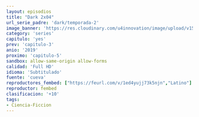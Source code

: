 ```yaml
---
layout: episodios
title: "Dark 2x04"
url_serie_padre: 'dark/temporada-2'
image_banner: 'https://res.cloudinary.com/u4innovation/image/upload/v1561171881/dark2banner-min_hmfg51.jpg'
category: 'series'
capitulo: 'yes'
prev: 'capitulo-3'
anio: '2019'
proximo: 'capitulo-5'
sandbox: allow-same-origin allow-forms
calidad: 'Full HD'
idioma: 'Subtitulado'
fuente: 'cueva'
reproductores_fembed: ["https://feurl.com/v/1ed4yujj73k5njn","Latino"]
reproductor: fembed
clasificacion: '+10'
tags:
- Ciencia-Ficcion
---
```












